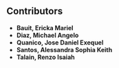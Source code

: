 ## Contributors

- **Bauit, Ericka Mariel**  
- **Diaz, Michael Angelo**  
- **Quanico, Jose Daniel Exequel**  
- **Santos, Alessandra Sophia Keith**  
- **Talain, Renzo Isaiah**
